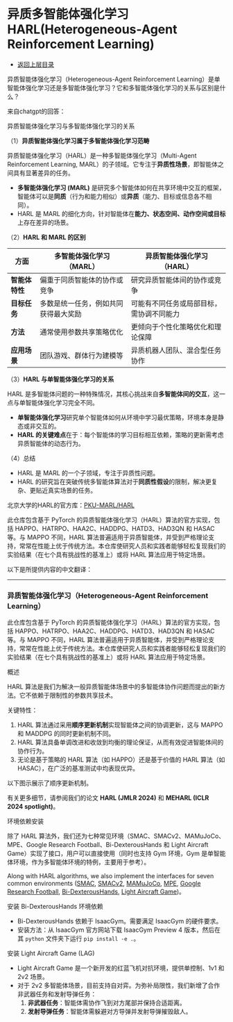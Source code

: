 # 异质多智能体强化学习HARL(Heterogeneous-Agent Reinforcement Learning)

* [返回上层目录](../reinforcement-learning.md)

异质智能体强化学习（Heterogeneous-Agent Reinforcement Learning）是单智能体强化学习还是多智能体强化学习？它和多智能体强化学习的关系与区别是什么？

来自chatgpt的回答：

异质智能体强化学习与多智能体强化学习的关系

（1）**异质智能体强化学习属于多智能体强化学习范畴**

异质智能体强化学习（HARL）是一种多智能体强化学习（Multi-Agent Reinforcement Learning, MARL）的子领域。它专注于**异质性场景**，即智能体之间具有显著差异的任务。

- **多智能体强化学习 (MARL)** 是研究多个智能体如何在共享环境中交互的框架，智能体可以是**同质**（行为和能力相似）或**异质**（能力、目标或信息各不相同）。
- HARL 是 MARL 的细化方向，针对智能体在**能力、状态空间、动作空间或目标**上存在差异的场景。

（2）**HARL 和 MARL 的区别**

| **方面**       | **多智能体强化学习（MARL）**         | **异质智能体强化学习（HARL）**           |
| -------------- | ------------------------------------ | ---------------------------------------- |
| **智能体特性** | 偏重于同质智能体的协作或竞争         | 研究异质智能体间的协作或竞争             |
| **目标任务**   | 多数是统一任务，例如共同获得最大奖励 | 可能有不同任务或局部目标，需协调不同能力 |
| **方法**       | 通常使用参数共享策略优化             | 更倾向于个性化策略优化和理论保障         |
| **应用场景**   | 团队游戏、群体行为建模等             | 异质机器人团队、混合型任务协作           |

（3）**HARL 与单智能体强化学习的关系**

HARL 是多智能体问题的一种特殊情况，其核心挑战来自**多智能体间的交互**，这一点与单智能体强化学习完全不同。

- **单智能体强化学习**研究单个智能体如何从环境中学习最优策略，环境本身是静态或非交互的。
- **HARL 的关键难点**在于：每个智能体的学习目标相互依赖，策略的更新需考虑异质智能体的动态行为。

（4）总结

- HARL 是 MARL 的一个子领域，专注于异质性问题。
- HARL 的研究旨在突破传统多智能体算法对于**同质性假设**的限制，解决更复杂、更贴近真实场景的任务。





北京大学的HARL的官方库：[PKU-MARL/HARL](https://github.com/PKU-MARL/HARL)

此仓库包含基于 PyTorch 的异质智能体强化学习（HARL）算法的官方实现，包括 HAPPO、HATRPO、HAA2C、HADDPG、HATD3、HAD3QN 和 HASAC 等。与 MAPPO 不同，HARL 算法普遍适用于异质智能体，并受到严格理论支持，常常在性能上优于传统方法。本仓库使研究人员和实践者能够轻松复现我们的实验结果（在七个具有挑战性的基准上）或将 HARL 算法应用于特定场景。

以下是所提供内容的中文翻译：

------

### 异质智能体强化学习（Heterogeneous-Agent Reinforcement Learning）

此仓库包含基于 PyTorch 的异质智能体强化学习（HARL）算法的官方实现，包括 HAPPO、HATRPO、HAA2C、HADDPG、HATD3、HAD3QN 和 HASAC 等。与 MAPPO 不同，HARL 算法普遍适用于异质智能体，并受到严格理论支持，常常在性能上优于传统方法。本仓库使研究人员和实践者能够轻松复现我们的实验结果（在七个具有挑战性的基准上）或将 HARL 算法应用于特定场景。

概述

HARL 算法是我们为解决一般异质智能体场景中的多智能体协作问题而提出的新方法。它不依赖于限制性的参数共享技术。

关键特性：

1. HARL 算法通过采用**顺序更新机制**实现智能体之间的协调更新，这与 MAPPO 和 MADDPG 的同时更新机制不同。
2. HARL 算法具备单调改进和收敛到均衡的理论保证，从而有效促进智能体间的协作行为。
3. 无论是基于策略的 HARL 算法（如 HAPPO）还是基于价值的 HARL 算法（如 HASAC），在广泛的基准测试中均表现优异。

以下图示展示了顺序更新机制。

有关更多细节，请参阅我们的论文 **HARL (JMLR 2024)** 和 **MEHARL (ICLR 2024 spotlight)**。

环境依赖安装

除了 HARL 算法外，我们还为七种常见环境（SMAC、SMACv2、MAMuJoCo、MPE、Google Research Football、Bi-DexterousHands 和 Light Aircraft Game）实现了接口，用户可以直接使用（同时也支持 Gym 环境，Gym 是单智能体环境，作为多智能体环境的特例，主要用于参考）。

Along with HARL algorithms, we also implement the interfaces for seven common environments ([SMAC](https://github.com/oxwhirl/smac), [SMACv2](https://github.com/oxwhirl/smacv2), [MAMuJoCo](https://github.com/schroederdewitt/multiagent_mujoco), [MPE](https://pettingzoo.farama.org/environments/mpe/), [Google Research Football](https://github.com/google-research/football), [Bi-DexterousHands](https://github.com/PKU-MARL/DexterousHands), [Light Aircraft Game](https://github.com/liuqh16/CloseAirCombat))。

安装 Bi-DexterousHands 环境依赖

- Bi-DexterousHands 依赖于 IsaacGym。需要满足 IsaacGym 的硬件要求。
- 安装方法：从 IsaacGym 官方网站下载 IsaacGym Preview 4 版本，然后在其 `python` 文件夹下运行 `pip install -e .`。

安装 Light Aircraft Game (LAG)

- Light Aircraft Game 是一个新开发的红蓝飞机对抗环境，提供单控制、1v1 和 2v2 场景。
- 对于 2v2 多智能体场景，目前支持自对弈。为弥补局限性，我们新增了合作非武器任务和发射导弹任务：
  1. **非武器任务**：智能体需协作飞到对方尾部并保持合适距离。
  2. **发射导弹任务**：智能体需躲避对方导弹并发射导弹摧毁敌人。